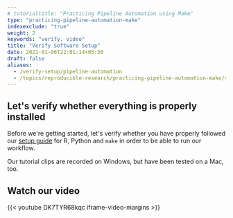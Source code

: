```yaml
---
# tutorialtitle: "Practicing Pipeline Automation using Make"
type: "practicing-pipeline-automation-make"
indexexclude: "true"
weight: 2
keywords: "verify, video"
title: "Verify Software Setup"
date: 2021-01-06T22:01:14+05:30
draft: false
aliases:
  - /verify-setup/pipeline-automation
  - /topics/reproducible-research/practicing-pipeline-automation-make/verify
---
```


## Let's verify whether everything is properly installed

Before we're getting started, let's verify whether you have properly followed our [setup guide](topics/computer-setup/software-installation/#software-installation-ezo/) for R, Python and `make` in order to be able to run our workflow.

Our tutorial clips are recorded on Windows, but have been tested on a Mac, too.

## Watch our video

{{< youtube DK7TYR68kqc iframe-video-margins >}}
